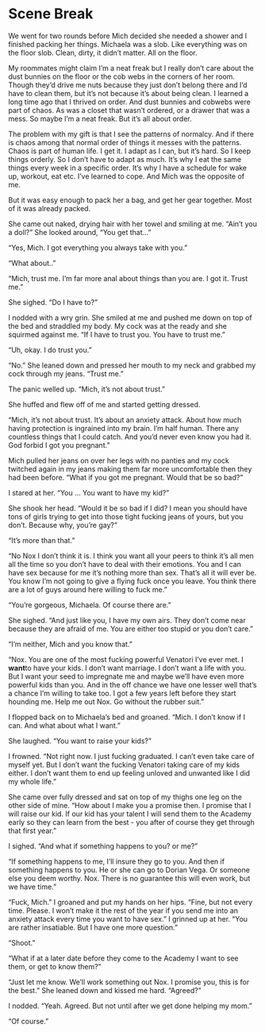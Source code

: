 #  Scene Break

We went for two rounds before Mich decided she needed a shower and I finished
packing her things. Michaela was a slob. Like everything was on the floor slob.
Clean, dirty, it didn’t matter. All on the floor.

My roommates might claim I’m a neat freak but I really don’t care about the dust
bunnies on the floor or the cob webs in the corners of her room. Though they’d
drive me nuts because they just don’t belong there and I’d have to clean them,
but it’s not because it’s about being clean. I learned a long time ago that I
thrived on order. And dust bunnies and cobwebs were part of chaos. As was a
closet that wasn’t ordered, or a drawer that was a mess. So maybe I’m a neat
freak. But it’s all about order.

The problem with my gift is that I see the patterns of normalcy. And if there is
chaos among that normal order of things it messes with the patterns. Chaos is
part of human life. I get it. I adapt as I can, but it’s hard. So I keep things
orderly. So I don’t have to adapt as much. It’s why I eat the same things every
week in a specific order. It’s why I have a schedule for wake up, workout, eat
etc. I’ve learned to cope. And Mich was the opposite of me.

But it was easy enough to pack her a bag, and get her gear together. Most of it
was already packed.

She came out naked, drying hair with her towel and smiling at me. “Ain’t you a
doll?” She looked around, “You get that…”

“Yes, Mich. I got everything you always take with you.”

“What about..”

“Mich, trust me. I’m far more anal about things than you are. I got it. Trust
me.”

She sighed. “Do I have to?”

I nodded with a wry grin. She smiled at me and pushed me down on top of the bed
and straddled my body. My cock was at the ready and she squirmed against me. “If
I have to trust you. You have to trust me.”

“Uh, okay. I do trust you.”

“No.” She leaned down and pressed her mouth to my neck and grabbed my cock
through my jeans. “Trust me.”

The panic welled up. “Mich, it’s not about trust.”

She huffed and flew off of me and started getting dressed.

“Mich, it’s not about trust. It’s about an anxiety attack. About how much having
protection is ingrained into my brain. I’m half human. There any countless
things that I could catch. And you’d never even know you had it. God forbid I
got you pregnant.”

Mich pulled her jeans on over her legs with no panties and my cock twitched
again in my jeans making them far more uncomfortable then they had been before.
“What if you got me pregnant. Would that be so bad?”

I stared at her. “You … You want to have my kid?”

She shook her head. “Would it be so bad if I did? I mean you should have tons of
girls trying to get into those tight fucking jeans of yours, but you don’t.
Because why, you’re gay?”

“It’s more than that.”

“No Nox I don’t think it is. I think you want all your peers to think it’s all
men all the time so you don’t have to deal with their emotions. You and I can
have sex because for me it’s nothing more than sex. That’s all it will ever be.
You know I’m not going to give a flying fuck once you leave. You think there are
a lot of guys around here willing to fuck me.”

“You’re gorgeous, Michaela. Of course there are.”

She sighed. “And just like you, I have my own airs. They don’t come near because
they are afraid of me. You are either too stupid or you don’t care.”

“I’m neither, Mich and you know that.”

“Nox. You are one of the most fucking powerful Venatori I’ve ever met. I
**want**to have your kids. I don’t want marriage. I don’t want a life with
you. But I want your seed to impregnate me and maybe we’ll have even more
powerful kids than you. And in the off chance we have one lesser well that’s a
chance I’m willing to take too. I got a few years left before they start
hounding me. Help me out Nox. Go without the rubber suit.”

I flopped back on to Michaela’s bed and groaned. “Mich. I don’t know if I can.
And what about what I want.”

She laughed. “You want to raise your kids?”

I frowned. “Not right now. I just fucking graduated. I can’t even take care of
myself yet. But I don’t want the fucking Venatori taking care of my kids either.
I don’t want them to end up feeling unloved and unwanted like I did my whole
life.”

She came over fully dressed and sat on top of my thighs one leg on the other
side of mine. “How about I make you a promise then. I promise that I will raise
our kid. If our kid has your talent I will send them to the Academy early so
they can learn from the best - you after of course they get through that first
year.”

I sighed. “And what if something happens to you? or me?”

“If something happens to me, I’ll insure they go to you. And then if something
happens to you. He or she can go to Dorian Vega. Or someone else you deem
worthy. Nox. There is no guarantee this will even work, but we have time.”

“Fuck, Mich.” I groaned and put my hands on her hips. “Fine, but not every time.
Please. I won’t make it the rest of the year if you send me into an anxiety
attack every time you want to have sex.” I grinned up at her. “You are rather
insatiable. But I have one more question.”

“Shoot.”

“What if at a later date before they come to the Academy I want to see them, or
get to know them?”

“Just let me know. We’ll work something out Nox. I promise you, this is for the
best.” She leaned down and kissed me hard. “Agreed?”

I nodded. “Yeah. Agreed. But not until after we get done helping my mom.”

“Of course.”

